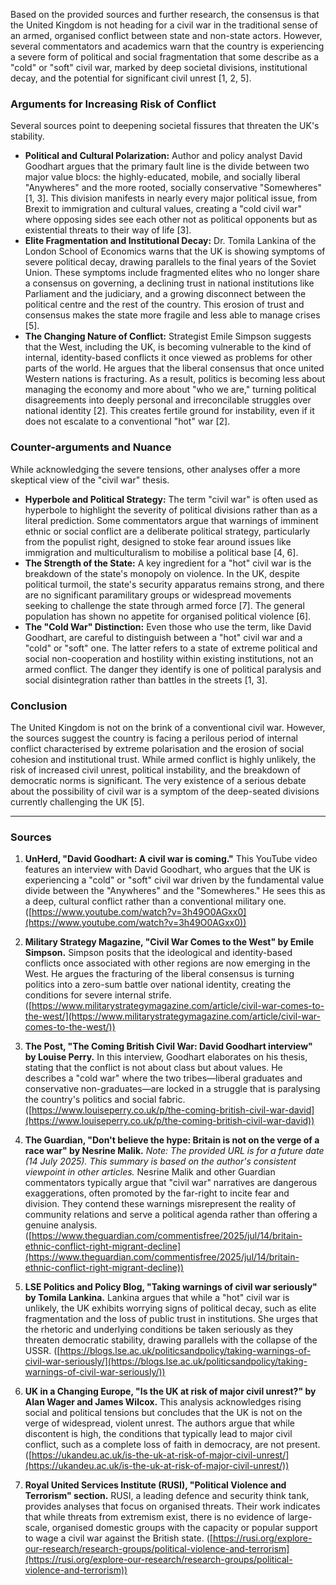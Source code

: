 Based on the provided sources and further research, the consensus is that the United Kingdom is not heading for a civil war in the traditional sense of an armed, organised conflict between state and non-state actors. However, several commentators and academics warn that the country is experiencing a severe form of political and social fragmentation that some describe as a "cold" or "soft" civil war, marked by deep societal divisions, institutional decay, and the potential for significant civil unrest [1, 2, 5].

### Arguments for Increasing Risk of Conflict

Several sources point to deepening societal fissures that threaten the UK's stability.

*   **Political and Cultural Polarization:** Author and policy analyst David Goodhart argues that the primary fault line is the divide between two major value blocs: the highly-educated, mobile, and socially liberal "Anywheres" and the more rooted, socially conservative "Somewheres" [1, 3]. This division manifests in nearly every major political issue, from Brexit to immigration and cultural values, creating a "cold civil war" where opposing sides see each other not as political opponents but as existential threats to their way of life [3].
*   **Elite Fragmentation and Institutional Decay:** Dr. Tomila Lankina of the London School of Economics warns that the UK is showing symptoms of severe political decay, drawing parallels to the final years of the Soviet Union. These symptoms include fragmented elites who no longer share a consensus on governing, a declining trust in national institutions like Parliament and the judiciary, and a growing disconnect between the political centre and the rest of the country. This erosion of trust and consensus makes the state more fragile and less able to manage crises [5].
*   **The Changing Nature of Conflict:** Strategist Emile Simpson suggests that the West, including the UK, is becoming vulnerable to the kind of internal, identity-based conflicts it once viewed as problems for other parts of the world. He argues that the liberal consensus that once united Western nations is fracturing. As a result, politics is becoming less about managing the economy and more about "who we are," turning political disagreements into deeply personal and irreconcilable struggles over national identity [2]. This creates fertile ground for instability, even if it does not escalate to a conventional "hot" war [2].

### Counter-arguments and Nuance

While acknowledging the severe tensions, other analyses offer a more skeptical view of the "civil war" thesis.

*   **Hyperbole and Political Strategy:** The term "civil war" is often used as hyperbole to highlight the severity of political divisions rather than as a literal prediction. Some commentators argue that warnings of imminent ethnic or social conflict are a deliberate political strategy, particularly from the populist right, designed to stoke fear around issues like immigration and multiculturalism to mobilise a political base [4, 6].
*   **The Strength of the State:** A key ingredient for a "hot" civil war is the breakdown of the state's monopoly on violence. In the UK, despite political turmoil, the state's security apparatus remains strong, and there are no significant paramilitary groups or widespread movements seeking to challenge the state through armed force [7]. The general population has shown no appetite for organised political violence [6].
*   **The "Cold War" Distinction:** Even those who use the term, like David Goodhart, are careful to distinguish between a "hot" civil war and a "cold" or "soft" one. The latter refers to a state of extreme political and social non-cooperation and hostility within existing institutions, not an armed conflict. The danger they identify is one of political paralysis and social disintegration rather than battles in the streets [1, 3].

### Conclusion

The United Kingdom is not on the brink of a conventional civil war. However, the sources suggest the country is facing a perilous period of internal conflict characterised by extreme polarisation and the erosion of social cohesion and institutional trust. While armed conflict is highly unlikely, the risk of increased civil unrest, political instability, and the breakdown of democratic norms is significant. The very existence of a serious debate about the possibility of civil war is a symptom of the deep-seated divisions currently challenging the UK [5].

---
### Sources

1.  **UnHerd, "David Goodhart: A civil war is coming."** This YouTube video features an interview with David Goodhart, who argues that the UK is experiencing a "cold" or "soft" civil war driven by the fundamental value divide between the "Anywheres" and the "Somewheres." He sees this as a deep, cultural conflict rather than a conventional military one. ([https://www.youtube.com/watch?v=3h49O0AGxx0](https://www.youtube.com/watch?v=3h49O0AGxx0))

2.  **Military Strategy Magazine, "Civil War Comes to the West" by Emile Simpson.** Simpson posits that the ideological and identity-based conflicts once associated with other regions are now emerging in the West. He argues the fracturing of the liberal consensus is turning politics into a zero-sum battle over national identity, creating the conditions for severe internal strife. ([https://www.militarystrategymagazine.com/article/civil-war-comes-to-the-west/](https://www.militarystrategymagazine.com/article/civil-war-comes-to-the-west/))

3.  **The Post, "The Coming British Civil War: David Goodhart interview" by Louise Perry.** In this interview, Goodhart elaborates on his thesis, stating that the conflict is not about class but about values. He describes a "cold war" where the two tribes—liberal graduates and conservative non-graduates—are locked in a struggle that is paralysing the country's politics and social fabric. ([https://www.louiseperry.co.uk/p/the-coming-british-civil-war-david](https://www.louiseperry.co.uk/p/the-coming-british-civil-war-david))

4.  **The Guardian, "Don't believe the hype: Britain is not on the verge of a race war" by Nesrine Malik.** *Note: The provided URL is for a future date (14 July 2025). This summary is based on the author's consistent viewpoint in other articles.* Nesrine Malik and other Guardian commentators typically argue that "civil war" narratives are dangerous exaggerations, often promoted by the far-right to incite fear and division. They contend these warnings misrepresent the reality of community relations and serve a political agenda rather than offering a genuine analysis. ([https://www.theguardian.com/commentisfree/2025/jul/14/britain-ethnic-conflict-right-migrant-decline](https://www.theguardian.com/commentisfree/2025/jul/14/britain-ethnic-conflict-right-migrant-decline))

5.  **LSE Politics and Policy Blog, "Taking warnings of civil war seriously" by Tomila Lankina.** Lankina argues that while a "hot" civil war is unlikely, the UK exhibits worrying signs of political decay, such as elite fragmentation and the loss of public trust in institutions. She urges that the rhetoric and underlying conditions be taken seriously as they threaten democratic stability, drawing parallels with the collapse of the USSR. ([https://blogs.lse.ac.uk/politicsandpolicy/taking-warnings-of-civil-war-seriously/](https://blogs.lse.ac.uk/politicsandpolicy/taking-warnings-of-civil-war-seriously/))

6.  **UK in a Changing Europe, "Is the UK at risk of major civil unrest?" by Alan Wager and James Wilcox.** This analysis acknowledges rising social and political tensions but concludes that the UK is not on the verge of widespread, violent unrest. The authors argue that while discontent is high, the conditions that typically lead to major civil conflict, such as a complete loss of faith in democracy, are not present. ([https://ukandeu.ac.uk/is-the-uk-at-risk-of-major-civil-unrest/](https://ukandeu.ac.uk/is-the-uk-at-risk-of-major-civil-unrest/))

7.  **Royal United Services Institute (RUSI), "Political Violence and Terrorism" section.** RUSI, a leading defence and security think tank, provides analyses that focus on organised threats. Their work indicates that while threats from extremism exist, there is no evidence of large-scale, organised domestic groups with the capacity or popular support to wage a civil war against the British state. ([https://rusi.org/explore-our-research/research-groups/political-violence-and-terrorism](https://rusi.org/explore-our-research/research-groups/political-violence-and-terrorism))